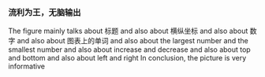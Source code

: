 ### 流利为王，无脑输出
The figure mainly talks about 标题
and also about 横纵坐标
and also about 数字
and also about 图表上的单词
and also about the largest number and the smallest number
and also about increase and decrease
and also about top and bottom
and also about left and right
In conclusion, the picture is very informative